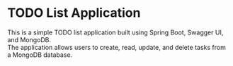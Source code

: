# TODO List Application
This is a simple TODO list application built using Spring Boot, Swagger UI, and MongoDB.<br />
The application allows users to create, read, update, and delete tasks from a MongoDB database.
